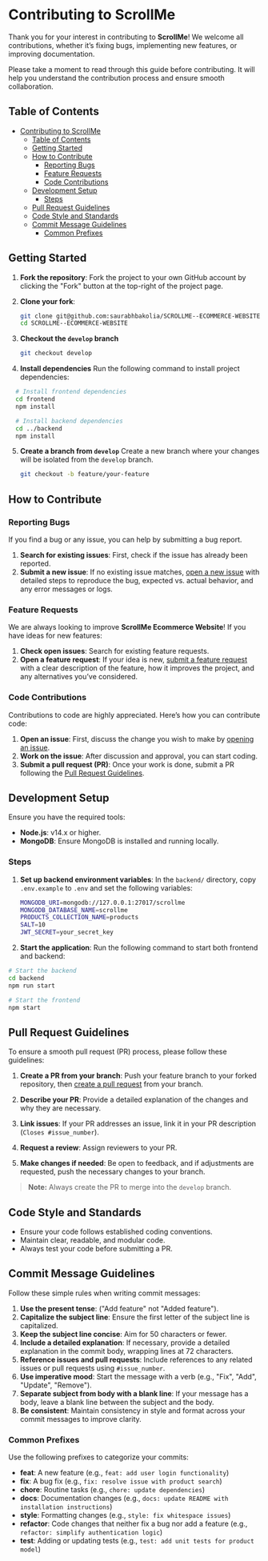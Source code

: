 
# Contributing to ScrollMe

Thank you for your interest in contributing to **ScrollMe**! We welcome all contributions, whether it’s fixing bugs, implementing new features, or improving documentation.

Please take a moment to read through this guide before contributing. It will help you understand the contribution process and ensure smooth collaboration.

## Table of Contents

- [Contributing to ScrollMe](#contributing-to-scrollme)
  - [Table of Contents](#table-of-contents)
  - [Getting Started](#getting-started)
  - [How to Contribute](#how-to-contribute)
    - [Reporting Bugs](#reporting-bugs)
    - [Feature Requests](#feature-requests)
    - [Code Contributions](#code-contributions)
  - [Development Setup](#development-setup)
    - [Steps](#steps)
  - [Pull Request Guidelines](#pull-request-guidelines)
  - [Code Style and Standards](#code-style-and-standards)
  - [Commit Message Guidelines](#commit-message-guidelines)
    - [Common Prefixes](#common-prefixes)

## Getting Started

1. **Fork the repository**:
   Fork the project to your own GitHub account by clicking the "Fork" button at the top-right of the project page.

2. **Clone your fork**:

   ```bash
   git clone git@github.com:saurabhbakolia/SCROLLME--ECOMMERCE-WEBSITE.git
   cd SCROLLME--ECOMMERCE-WEBSITE
   ```

3. **Checkout the `develop` branch**

   ```bash
   git checkout develop
   ```

4. **Install dependencies**
   Run the following command to install project dependencies:

 ```bash
   # Install frontend dependencies
   cd frontend
   npm install

   # Install backend dependencies
   cd ../backend
   npm install
```

5. **Create a branch from `develop`**
   Create a new branch where your changes will be isolated from the `develop` branch.

   ```bash
   git checkout -b feature/your-feature
   ```

## How to Contribute

### Reporting Bugs

If you find a bug or any issue, you can help by submitting a bug report.

1. **Search for existing issues**: First, check if the issue has already been reported.
2. **Submit a new issue**: If no existing issue matches, [open a new issue](https://github.com/saurabhbakolia/SCROLLME--ECOMMERCE-WEBSITE/issues) with detailed steps to reproduce the bug, expected vs. actual behavior, and any error messages or logs.

### Feature Requests

We are always looking to improve **ScrollMe Ecommerce Website**! If you have ideas for new features:

1. **Check open issues**: Search for existing feature requests.
2. **Open a feature request**: If your idea is new, [submit a feature request](https://github.com/saurabhbakolia/SCROLLME--ECOMMERCE-WEBSITE/issues) with a clear description of the feature, how it improves the project, and any alternatives you’ve considered.

### Code Contributions

Contributions to code are highly appreciated. Here’s how you can contribute code:

1. **Open an issue**: First, discuss the change you wish to make by [opening an issue](https://github.com/saurabhbakolia/SCROLLME--ECOMMERCE-WEBSITE/issues/new).
2. **Work on the issue**: After discussion and approval, you can start coding.
3. **Submit a pull request (PR)**: Once your work is done, submit a PR following the [Pull Request Guidelines](#pull-request-guidelines).

## Development Setup

Ensure you have the required tools:

- **Node.js**: v14.x or higher.
- **MongoDB**: Ensure MongoDB is installed and running locally.

### Steps

1. **Set up backend environment variables**:
   In the `backend/` directory, copy `.env.example` to `.env` and set the following variables:

   ```bash
   MONGODB_URI=mongodb://127.0.0.1:27017/scrollme
   MONGODB_DATABASE_NAME=scrollme
   PRODUCTS_COLLECTION_NAME=products
   SALT=10
   JWT_SECRET=your_secret_key
   ```

2. **Start the application**:
   Run the following command to start both frontend and backend:

```bash
# Start the backend
cd backend
npm run start

# Start the frontend
npm start
```

## Pull Request Guidelines

To ensure a smooth pull request (PR) process, please follow these guidelines:

1. **Create a PR from your branch**:
   Push your feature branch to your forked repository, then [create a pull request](https://github.com/saurabhbakolia/SCROLLME--ECOMMERCE-WEBSITE/pulls) from your branch.

2. **Describe your PR**: Provide a detailed explanation of the changes and why they are necessary.

3. **Link issues**: If your PR addresses an issue, link it in your PR description (`Closes #issue_number`).

4. **Request a review**: Assign reviewers to your PR.

5. **Make changes if needed**: Be open to feedback, and if adjustments are requested, push the necessary changes to your branch.

> **Note:** Always create the PR to merge into the `develop` branch.

## Code Style and Standards

- Ensure your code follows established coding conventions.
- Maintain clear, readable, and modular code.
- Always test your code before submitting a PR.

## Commit Message Guidelines

Follow these simple rules when writing commit messages:

1. **Use the present tense**: ("Add feature" not "Added feature").
2. **Capitalize the subject line**: Ensure the first letter of the subject line is capitalized.
3. **Keep the subject line concise**: Aim for 50 characters or fewer.
4. **Include a detailed explanation**: If necessary, provide a detailed explanation in the commit body, wrapping lines at 72 characters.
5. **Reference issues and pull requests**: Include references to any related issues or pull requests using `#issue_number`.
6. **Use imperative mood**: Start the message with a verb (e.g., "Fix", "Add", "Update", "Remove").
7. **Separate subject from body with a blank line**: If your message has a body, leave a blank line between the subject and the body.
8. **Be consistent**: Maintain consistency in style and format across your commit messages to improve clarity.

### Common Prefixes

Use the following prefixes to categorize your commits:

- **feat**: A new feature (e.g., `feat: add user login functionality`)
- **fix**: A bug fix (e.g., `fix: resolve issue with product search`)
- **chore**: Routine tasks (e.g., `chore: update dependencies`)
- **docs**: Documentation changes (e.g., `docs: update README with installation instructions`)
- **style**: Formatting changes (e.g., `style: fix whitespace issues`)
- **refactor**: Code changes that neither fix a bug nor add a feature (e.g., `refactor: simplify authentication logic`)
- **test**: Adding or updating tests (e.g., `test: add unit tests for product model`)
